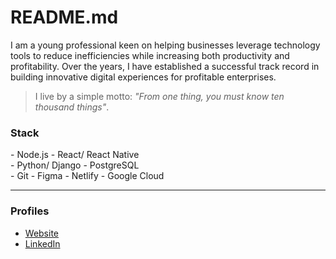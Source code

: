 # README.md

I am a young professional keen on helping businesses leverage technology tools to reduce inefficiencies while increasing both productivity and profitability. Over the years, I have established a successful track record in building innovative digital experiences for profitable enterprises.

> I live by a simple motto: _"From one thing, you must know ten thousand things"_.

### Stack

\- Node.js \- React/ React Native  
\- Python/ Django \- PostgreSQL  
\- Git \- Figma \- Netlify \- Google Cloud 

---

### Profiles

- [Website](https://ninte.dev)
- [LinkedIn](https://linkedin.com/in/nullthefirst)
